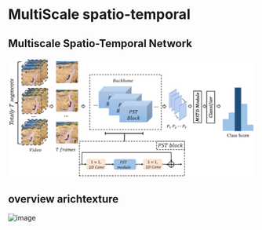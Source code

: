 # MultiScale spatio-temporal



## Multiscale Spatio-Temporal Network

![image](https://github.com/zhangjcqupt/MultiScale-spatial-temporal/blob/main/Image/MSTN.png)

## overview arichtexture

![image](https://github.com/zhangjcqupt/MultiScale-spatio-temporal/blob/main/Image/overview_arichtexture.png)
